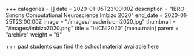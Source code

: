 +++
categories = []
date = 2020-01-05T23:00:00Z
description = "IBRO-Simons Computational Neuroscience Imbizo 2020"
end_date = 2020-01-25T23:00:00Z
image = "/images/headerisicni2020.jpg"
thumbnail = "/images/imbizo2020.png"
title = "isiCNI2020"
[menu.main]
parent = "archive"
weight = "9"

+++
past students can find the school material available [here](https://drive.google.com/drive/folders/1jEeJqIlKMZiGFSOSFQkRhVCsjDDJDg8b?usp=sharing "2020 material")